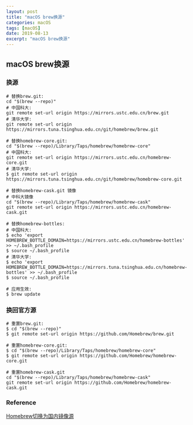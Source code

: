 ```yaml
---
layout: post
title: "macOS brew换源"
categories: macOS
tags: [macOS]
date: 2019-08-13
excerpt: "macOS brew换源"
---
```


## macOS brew换源

### 换源

    # 替换brew.git:
    cd "$(brew --repo)"
    # 中国科大:
    git remote set-url origin https://mirrors.ustc.edu.cn/brew.git
    # 清华大学:
    git remote set-url origin https://mirrors.tuna.tsinghua.edu.cn/git/homebrew/brew.git

    # 替换homebrew-core.git:
    cd "$(brew --repo)/Library/Taps/homebrew/homebrew-core"
    # 中国科大:
    git remote set-url origin https://mirrors.ustc.edu.cn/homebrew-core.git
    # 清华大学:
    $ git remote set-url origin https://mirrors.tuna.tsinghua.edu.cn/git/homebrew/homebrew-core.git

    # 替换homebrew-cask.git 镜像
    # 中科大镜像
    cd "$(brew --repo)/Library/Taps/homebrew/homebrew-cask"
    git remote set-url origin https://mirrors.ustc.edu.cn/homebrew-cask.git

    # 替换homebrew-bottles:
    # 中国科大:
    $ echo 'export HOMEBREW_BOTTLE_DOMAIN=https://mirrors.ustc.edu.cn/homebrew-bottles' >> ~/.bash_profile
    $ source ~/.bash_profile
    # 清华大学:
    $ echo 'export HOMEBREW_BOTTLE_DOMAIN=https://mirrors.tuna.tsinghua.edu.cn/homebrew-bottles' >> ~/.bash_profile
    $ source ~/.bash_profile

    # 应用生效:
    $ brew update

### 换回官方源

    # 重置brew.git:
    $ cd "$(brew --repo)"
    $ git remote set-url origin https://github.com/Homebrew/brew.git

    # 重置homebrew-core.git:
    $ cd "$(brew --repo)/Library/Taps/homebrew/homebrew-core"
    $ git remote set-url origin https://github.com/Homebrew/homebrew-core.git

    # 重置homebrew-cask.git
    cd "$(brew --repo)/Library/Taps/homebrew/homebrew-cask"
    git remote set-url origin https://github.com/Homebrew/homebrew-cask.git 

### Reference
[Homebrew切换为国内镜像源](http://t.zoukankan.com/anly95-p-14728311.html)  
